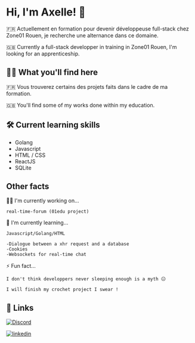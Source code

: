 # Hi, I'm Axelle! 👋

🇫🇷 Actuellement en formation pour devenir développeuse full-stack chez Zone01 Rouen, je recherche une alternance dans ce domaine. 

🇬🇧 Currently a full-stack developper in training in Zone01 Rouen, I'm looking for an apprenticeship.

## 👩‍💻 What you'll find here

🇫🇷 Vous trouverez certains des projets faits dans le cadre de ma formation.

🇬🇧 You'll find some of my works done within my education.

## 🛠 Current learning skills
- Golang
- Javascript
- HTML / CSS
- ReactJS
- SQLite


## Other facts
👩‍💻 I'm currently working on...

    real-time-forum (01edu project)

🧠 I'm currently learning...

    Javascript/Golang/HTML
    
    -Dialogue between a xhr request and a database
    -Cookies
    -Websockets for real-time chat

⚡️ Fun fact...

    I don't think developpers never sleeping enough is a myth 😐

    I will finish my crochet project I swear !

## 🔗 Links

[![Discord](https://img.shields.io/badge/Discord-%237289DA.svg?logo=discord&logoColor=white)](https://discordapp.com/users/601798056027095051)

[![linkedin](https://img.shields.io/badge/linkedin-0A66C2?style=for-the-badge&logo=linkedin&logoColor=white)](https://www.linkedin.com/in/axelle-fouquemberg-33336327b/)


